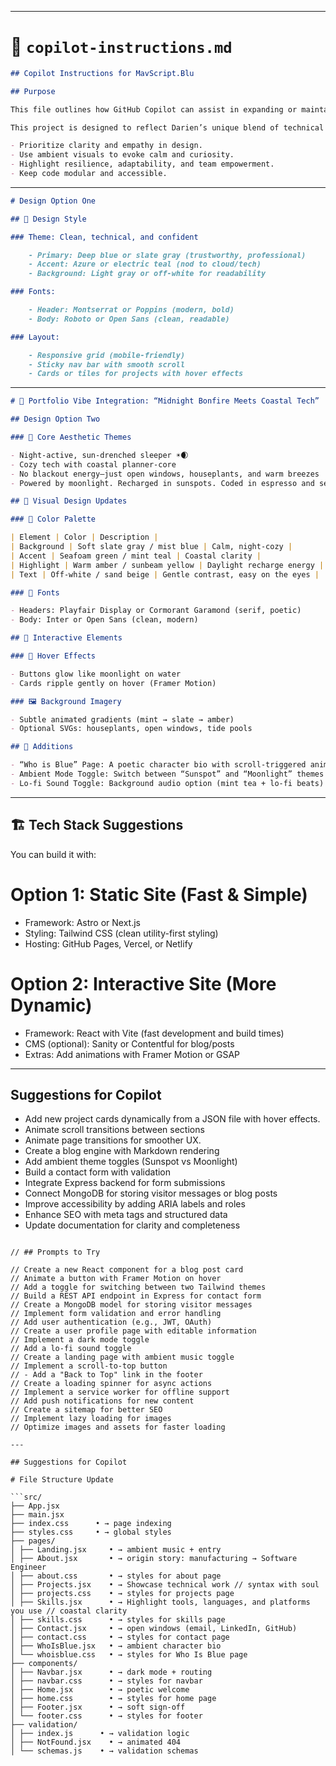 <!-- @format -->

---

# 🧭 `copilot-instructions.md`

```markdown
## Copilot Instructions for MavScript.Blu

## Purpose

This file outlines how GitHub Copilot can assist in expanding or maintaining the MavScript.Blu portfolio. There are 2 options in some fields: apply option one unless otherwise specified.

This project is designed to reflect Darien’s unique blend of technical mastery and servant leadership. When contributing or extending this portfolio, keep these principles in mind:

- Prioritize clarity and empathy in design.
- Use ambient visuals to evoke calm and curiosity.
- Highlight resilience, adaptability, and team empowerment.
- Keep code modular and accessible.
```

---

```markdown
# Design Option One

## 🎨 Design Style

### Theme: Clean, technical, and confident

    - Primary: Deep blue or slate gray (trustworthy, professional)
    - Accent: Azure or electric teal (nod to cloud/tech)
    - Background: Light gray or off-white for readability

### Fonts:

    - Header: Montserrat or Poppins (modern, bold)
    - Body: Roboto or Open Sans (clean, readable)

### Layout:

    - Responsive grid (mobile-friendly)
    - Sticky nav bar with smooth scroll
    - Cards or tiles for projects with hover effects
```

---

```markdown
# 🌙 Portfolio Vibe Integration: “Midnight Bonfire Meets Coastal Tech”

## Design Option Two

### 🧠 Core Aesthetic Themes

- Night-active, sun-drenched sleeper ☀️🌒
- Cozy tech with coastal planner-core
- No blackout energy—just open windows, houseplants, and warm breezes
- Powered by moonlight. Recharged in sunspots. Coded in espresso and sea foam.

## 🎨 Visual Design Updates

### 🌈 Color Palette

| Element | Color | Description |
| Background | Soft slate gray / mist blue | Calm, night-cozy |
| Accent | Seafoam green / mint teal | Coastal clarity |
| Highlight | Warm amber / sunbeam yellow | Daylight recharge energy |
| Text | Off-white / sand beige | Gentle contrast, easy on the eyes |

### 🌿 Fonts

- Headers: Playfair Display or Cormorant Garamond (serif, poetic)
- Body: Inter or Open Sans (clean, modern)

## 🌌 Interactive Elements

### 🔦 Hover Effects

- Buttons glow like moonlight on water
- Cards ripple gently on hover (Framer Motion)

### 🖼️ Background Imagery

- Subtle animated gradients (mint → slate → amber)
- Optional SVGs: houseplants, open windows, tide pools

## 🧠 Additions

- “Who is Blue” Page: A poetic character bio with scroll-triggered animations
- Ambient Mode Toggle: Switch between “Sunspot” and “Moonlight” themes
- Lo-fi Sound Toggle: Background audio option (mint tea + lo-fi beats)
```

---

## 🏗️ Tech Stack Suggestions

You can build it with:

# Option 1: Static Site (Fast & Simple)

- Framework: Astro or Next.js
- Styling: Tailwind CSS (clean utility-first styling)
- Hosting: GitHub Pages, Vercel, or Netlify

# Option 2: Interactive Site (More Dynamic)

- Framework: React with Vite (fast development and build times)
- CMS (optional): Sanity or Contentful for blog/posts
- Extras: Add animations with Framer Motion or GSAP

---

## Suggestions for Copilot

- Add new project cards dynamically from a JSON file with hover effects.
- Animate scroll transitions between sections
- Animate page transitions for smoother UX.
- Create a blog engine with Markdown rendering
- Add ambient theme toggles (Sunspot vs Moonlight)
- Build a contact form with validation
- Integrate Express backend for form submissions
- Connect MongoDB for storing visitor messages or blog posts
- Improve accessibility by adding ARIA labels and roles
- Enhance SEO with meta tags and structured data
- Update documentation for clarity and completeness

````

// ## Prompts to Try

// Create a new React component for a blog post card
// Animate a button with Framer Motion on hover
// Add a toggle for switching between two Tailwind themes
// Build a REST API endpoint in Express for contact form
// Create a MongoDB model for storing visitor messages
// Implement form validation and error handling
// Add user authentication (e.g., JWT, OAuth)
// Create a user profile page with editable information
// Implement a dark mode toggle
// Add a lo-fi sound toggle
// Create a landing page with ambient music toggle
// Implement a scroll-to-top button
// - Add a "Back to Top" link in the footer
// Create a loading spinner for async actions
// Implement a service worker for offline support
// Add push notifications for new content
// Create a sitemap for better SEO
// Implement lazy loading for images
// Optimize images and assets for faster loading

---

## Suggestions for Copilot

# File Structure Update

```src/
├── App.jsx
├── main.jsx
├── index.css      • → page indexing
├── styles.css     • → global styles
├── pages/
│ ├── Landing.jsx     • → ambient music + entry
│ ├── About.jsx       • → origin story: manufacturing → Software Engineer
│ ├── about.css       • → styles for about page
│ ├── Projects.jsx    • → Showcase technical work // syntax with soul
│ ├── projects.css    • → styles for projects page
│ ├── Skills.jsx      • → Highlight tools, languages, and platforms you use // coastal clarity
│ ├── skills.css      • → styles for skills page
│ ├── Contact.jsx     • → open windows (email, LinkedIn, GitHub)
│ ├── contact.css     • → styles for contact page
│ ├── WhoIsBlue.jsx   • → ambient character bio
│ └── whoisblue.css   • → styles for Who Is Blue page
├── components/
│ ├── Navbar.jsx      • → dark mode + routing
│ ├── navbar.css      • → styles for navbar
│ ├── Home.jsx        • → poetic welcome
│ ├── home.css        • → styles for home page
│ ├── Footer.jsx      • → soft sign-off
│ └── footer.css      • → styles for footer
├── validation/
│ ├── index.js      • → validation logic
│ ├── NotFound.jsx    • → animated 404
│ └── schemas.js    • → validation schemas
````

```

```
